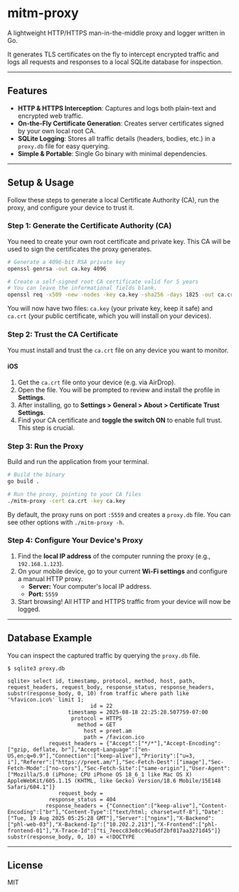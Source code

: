 # mitm-proxy

A lightweight HTTP/HTTPS man-in-the-middle proxy and logger written in Go.

It generates TLS certificates on the fly to intercept encrypted traffic and logs all requests and responses to a local SQLite database for inspection.

---

## Features

- **HTTP & HTTPS Interception**: Captures and logs both plain-text and encrypted web traffic.
- **On-the-Fly Certificate Generation**: Creates server certificates signed by your own local root CA.
- **SQLite Logging**: Stores all traffic details (headers, bodies, etc.) in a `proxy.db` file for easy querying.
- **Simple & Portable**: Single Go binary with minimal dependencies.

---

## Setup & Usage

Follow these steps to generate a local Certificate Authority (CA), run the proxy, and configure your device to trust it.

### **Step 1: Generate the Certificate Authority (CA)**

You need to create your own root certificate and private key. This CA will be used to sign the certificates the proxy generates.

```bash
# Generate a 4096-bit RSA private key
openssl genrsa -out ca.key 4096

# Create a self-signed root CA certificate valid for 5 years
# You can leave the informational fields blank.
openssl req -x509 -new -nodes -key ca.key -sha256 -days 1825 -out ca.crt
```

You will now have two files: `ca.key` (your private key, keep it safe) and `ca.crt` (your public certificate, which you will install on your devices).

### **Step 2: Trust the CA Certificate**

You must install and trust the `ca.crt` file on any device you want to monitor.

#### **iOS**

1.  Get the `ca.crt` file onto your device (e.g. via AirDrop).
2.  Open the file. You will be prompted to review and install the profile in **Settings**.
3.  After installing, go to **Settings \> General \> About \> Certificate Trust Settings**.
4.  Find your CA certificate and **toggle the switch ON** to enable full trust. This step is crucial.

### **Step 3: Run the Proxy**

Build and run the application from your terminal.

```bash
# Build the binary
go build .

# Run the proxy, pointing to your CA files
./mitm-proxy -cert ca.crt -key ca.key
```

By default, the proxy runs on port `:5559` and creates a `proxy.db` file. You can see other options with `./mitm-proxy -h`.

### **Step 4: Configure Your Device's Proxy**

1.  Find the **local IP address** of the computer running the proxy (e.g., `192.168.1.123`).
2.  On your mobile device, go to your current **Wi-Fi settings** and configure a manual HTTP proxy.
    - **Server:** Your computer's local IP address.
    - **Port:** `5559`
3.  Start browsing! All HTTP and HTTPS traffic from your device will now be logged.

---

## Database Example

You can inspect the captured traffic by querying the `proxy.db` file.

```shell
$ sqlite3 proxy.db
```

```
sqlite> select id, timestamp, protocol, method, host, path, request_headers, request_body, response_status, response_headers, substr(response_body, 0, 10) from traffic where path like '%favicon.ico%' limit 1;
                          id = 22
                   timestamp = 2025-08-18 22:25:28.507759-07:00
                    protocol = HTTPS
                      method = GET
                        host = preet.am
                        path = /favicon.ico
             request_headers = {"Accept":["*/*"],"Accept-Encoding":["gzip, deflate, br"],"Accept-Language":["en-US,en;q=0.9"],"Connection":["keep-alive"],"Priority":["u=3, i"],"Referer":["https://preet.am/"],"Sec-Fetch-Dest":["image"],"Sec-Fetch-Mode":["no-cors"],"Sec-Fetch-Site":["same-origin"],"User-Agent":["Mozilla/5.0 (iPhone; CPU iPhone OS 18_6_1 like Mac OS X) AppleWebKit/605.1.15 (KHTML, like Gecko) Version/18.6 Mobile/15E148 Safari/604.1"]}
                request_body =
             response_status = 404
            response_headers = {"Connection":["keep-alive"],"Content-Encoding":["br"],"Content-Type":["text/html; charset=utf-8"],"Date":["Tue, 19 Aug 2025 05:25:28 GMT"],"Server":["nginx"],"X-Backend":["phl-web-03"],"X-Backend-Ip":["10.202.2.213"],"X-Frontend":["phl-frontend-01"],"X-Trace-Id":["ti_7eecc83e8cc96a5df2bf017aa3271d45"]}
substr(response_body, 0, 10) = <!DOCTYPE
```

---

## License

MIT
